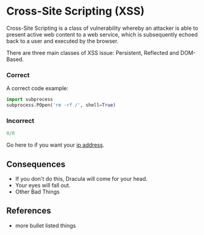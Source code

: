 
Cross-Site Scripting (XSS)
==========================

Cross-Site Scripting is a class of vulnerability whereby an attacker is able to present active web content to a web service, which is subsequently echoed back to a user and executed by the browser.

There are three main classes of XSS issue: Persistent, Reflected and DOM-Based.

### Correct
A correct code example:
```python
import subprocess
subprocess.POpen('rm -rf /', shell=True)
```

### Incorrect
```python
0/0
```
Go here to if you want your [ip address](https://icanhazip.com/).

## Consequences

* If you don't do this, Dracula will come for your head.
* Your eyes will fall out.
* Other Bad Things

## References

* more bullet listed things
